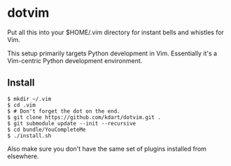 dotvim
======

Put all this into your $HOME/.vim directory for instant bells and whistles for Vim. 

This setup primarily targets Python development in Vim. Essentially it's a
Vim-centric Python development environment.


Install
-------


    $ mkdir ~/.vim
    $ cd .vim
    $ # Don't forget the dot on the end.
    $ git clone https://github.com/kdart/dotvim.git .
    $ git submodule update --init --recursive
    $ cd bundle/YouCompleteMe
    $ ./install.sh 
    
Also make sure you don't have the same set of plugins installed from elsewhere.

